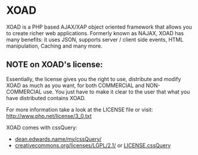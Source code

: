 XOAD
====

XOAD is a PHP based AJAX/XAP object oriented framework that allows you to create richer web applications. Formerly known as NAJAX, XOAD has many benefits: it uses JSON, supports server / client side events, HTML manipulation, Caching and many more.


NOTE on XOAD's license:
----------------------

Essentially, the license gives you the right to use, distribute and modify
XOAD as much as you want, for both COMMERCIAL and NON-COMMERCIAL use. You
just have to make it clear to the user that what you have distributed
contains XOAD.

For more information take a look at the LICENSE file or visit:
http://www.php.net/license/3_0.txt


XOAD comes with cssQuery:

- [dean.edwards.name/my/cssQuery/](http://dean.edwards.name/my/cssQuery/)
- [creativecommons.org/licenses/LGPL/2.1/](creativecommons.org/licenses/LGPL/2.1/)
   or
  [LICENSE.cssQuery](http://github.com/StanAngeloff/XOAD/blob/master/LICENSE.cssQuery)

